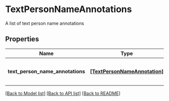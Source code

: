 # TextPersonNameAnnotations

A list of text person name annotations
## Properties
Name | Type | Description | Notes
------------ | ------------- | ------------- | -------------
**text_person_name_annotations** | [**[TextPersonNameAnnotation]**](TextPersonNameAnnotation.md) | A list of text person name annotations | [optional] 

[[Back to Model list]](../README.md#documentation-for-models) [[Back to API list]](../README.md#documentation-for-api-endpoints) [[Back to README]](../README.md)


